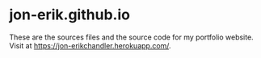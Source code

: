 # jon-erik.github.io

These are the sources files and the source code for my portfolio website. Visit at https://jon-erikchandler.herokuapp.com/.
